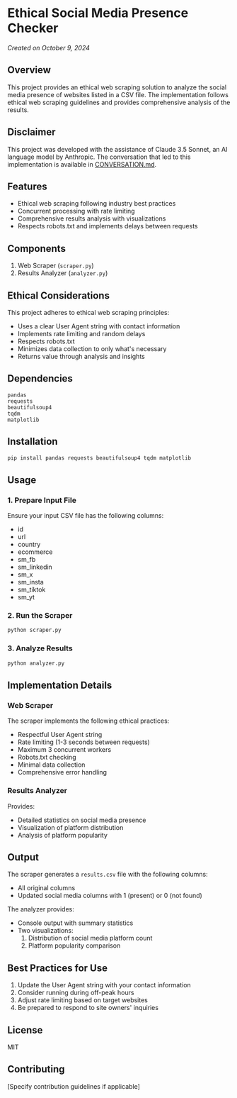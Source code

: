 # Ethical Social Media Presence Checker
*Created on October 9, 2024*

## Overview
This project provides an ethical web scraping solution to analyze the social media presence of websites listed in a CSV file. The implementation follows ethical web scraping guidelines and provides comprehensive analysis of the results.

## Disclaimer
This project was developed with the assistance of Claude 3.5 Sonnet, an AI language model by Anthropic. The conversation that led to this implementation is available in [CONVERSATION.md](CONVERSATION.md).

## Features
- Ethical web scraping following industry best practices
- Concurrent processing with rate limiting
- Comprehensive results analysis with visualizations
- Respects robots.txt and implements delays between requests

## Components
1. Web Scraper (`scraper.py`)
2. Results Analyzer (`analyzer.py`)

## Ethical Considerations
This project adheres to ethical web scraping principles:
- Uses a clear User Agent string with contact information
- Implements rate limiting and random delays
- Respects robots.txt
- Minimizes data collection to only what's necessary
- Returns value through analysis and insights

## Dependencies
```
pandas
requests
beautifulsoup4
tqdm
matplotlib
```

## Installation
```bash
pip install pandas requests beautifulsoup4 tqdm matplotlib
```

## Usage

### 1. Prepare Input File
Ensure your input CSV file has the following columns:
- id
- url
- country
- ecommerce
- sm_fb
- sm_linkedin
- sm_x
- sm_insta
- sm_tiktok
- sm_yt

### 2. Run the Scraper
```bash
python scraper.py
```

### 3. Analyze Results
```bash
python analyzer.py
```

## Implementation Details

### Web Scraper
The scraper implements the following ethical practices:
- Respectful User Agent string
- Rate limiting (1-3 seconds between requests)
- Maximum 3 concurrent workers
- Robots.txt checking
- Minimal data collection
- Comprehensive error handling

### Results Analyzer
Provides:
- Detailed statistics on social media presence
- Visualization of platform distribution
- Analysis of platform popularity

## Output
The scraper generates a `results.csv` file with the following columns:
- All original columns
- Updated social media columns with 1 (present) or 0 (not found)

The analyzer provides:
- Console output with summary statistics
- Two visualizations:
  1. Distribution of social media platform count
  2. Platform popularity comparison

## Best Practices for Use
1. Update the User Agent string with your contact information
2. Consider running during off-peak hours
3. Adjust rate limiting based on target websites
4. Be prepared to respond to site owners' inquiries

## License
MIT

## Contributing
[Specify contribution guidelines if applicable]
